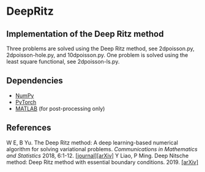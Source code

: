 # DeepRitz

## Implementation of the Deep Ritz method

Three problems are solved using the Deep Ritz method, see 2dpoisson.py, 2dpoisson-hole.py, and 10dpoisson.py. One problem is solved using the least square functional, see 2dpoisson-ls.py.

## Dependencies

* [NumPy](https://numpy.org)
* [PyTorch](https://pytorch.org/)
* [MATLAB](https://www.mathworks.com/products/matlab.html) (for post-processing only)

## References

W E, B Yu. The Deep Ritz method: A deep learning-based numerical algorithm for solving variational problems. <em>Communications in Mathematics and Statistics</em> 2018, 6:1-12. [[journal]](https://link.springer.com/article/10.1007/s40304-018-0127-z)[[arXiv]](https://arxiv.org/abs/1710.00211)
Y Liao, P Ming. Deep Nitsche method: Deep Ritz method with essential boundary conditions. 2019. [[arXiv]](https://arxiv.org/abs/1912.01309)